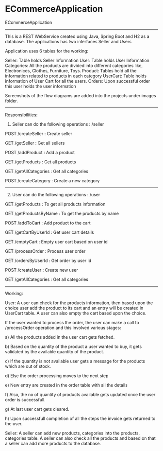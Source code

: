 # ECommerceApplication
ECommerceApplication
________________________________________________________________________________________________________________________________

This is a REST WebService created using Java, Spring Boot and H2 as a database. The applications has two interfaces Seller and Users

Application uses 6 tables for the working:

Seller: Table holds Seller Information
User: Table holds User Information
Categories: All the products are divided into different categories like, Electronices, Clothes, Furniture, Toys.
Product: Tables hold all the information related to products in each category
UserCart: Table holds information of User Cart for all the users.
Orders: Upon successful order this user holds the user information

Screenshots of the flow diagrams are added into the projects under images folder.

________________________________________________________________________________________________________________________________

Responsibilities:

1) Seller can do the following operations : /seller

POST /createSeller      : Create seller

GET /getSeller          : Get all sellers

POST /addProduct        : Add a product

GET /getProducts        : Get all products

GET /getAllCategories   : Get all categories

POST /createCategory    : Create a new category

____________________________________________________________________________________

2) User can do the following operations :  /user

GET /getProducts          : To get all products information

GET /getProductsByName    : To get the products by name

POST /addToCart           : Add product to the cart

GET /getCartByUserId      : Get user cart details

GET /emptyCart            : Empty user cart based on user id

GET /processOrder         : Process user order

GET /ordersByUserId       : Get order by user id

POST /createUser          : Create new user

GET /getAllCategories     : Get all categories

________________________________________________________________________________________________________________________________

Working:

User: A user can check for the products information, then based upon the choice user add the product to its cart and an entry will be created in UserCart table. A user can also empty the cart based upon the choice.

If the user wanted to process the order, the user can make a call to /processOrder operation and this involved various stages:

a) All the products added in the user cart gets fetched.

b) Based on the quantity of the product a user wanted to buy, it gets validated by the available quantity of the product.

c) If the quantity is not available user gets a message for the products which are out of stock.

d) Else the order processing moves to the next step

e) New entry are created in the order table with all the details

f) Also, the no of quantity of products available gets updated once the user order is successfull.

g) At last user cart gets cleared.

h) Upon successfull completion of all the steps the invoice gets returned to the user.

Seller: A seller can add new products, categories into the products, categories table. A seller can also check all the products and based on that a seller can add more products to the database.

